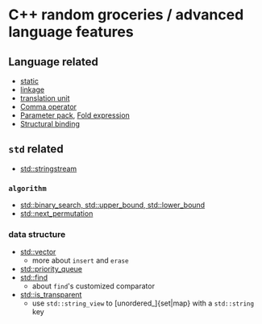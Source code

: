 # C++ random groceries / advanced language features

## Language related
- [static](static.md)
- [linkage](linkage.md)
- [translation unit](translation_unit.md)
- [Comma operator](comma_operator.md)
- [Parameter pack](parameter_pack.md), [Fold expression](fold_expression.md)
- [Structural binding](structural_binding.md)

## `std` related
- [std::stringstream](stingstream.md)

### `algorithm`
- [std::binary_search, std::upper_bound, std::lower_bound](binary_search.md)
- [std::next_permutation](permutation.md)

### data structure
- [std::vector](vector_ops.md)
  - more about `insert` and `erase`
- [std::priority_queue](priority_queue.md)
- [std::find](find.md)
  - about `find`'s customized comparator
- [std::is_transparent](heterogenous_lookup.md)
  - use `std::string_view` to [unordered_]{set|map} with a `std::string` key
